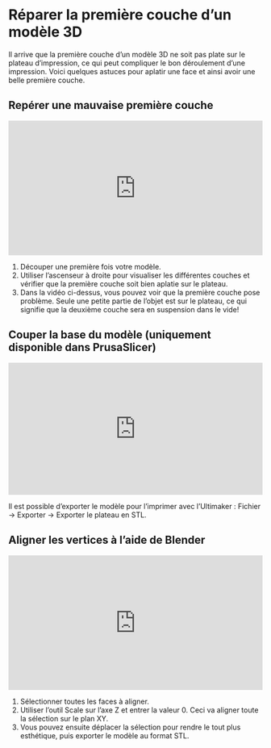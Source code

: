 # Réparer la première couche d’un modèle 3D

Il arrive que la première couche d’un modèle 3D ne soit pas plate sur le plateau d’impression, ce qui peut compliquer le bon déroulement d’une impression. Voici quelques astuces pour aplatir une face et ainsi avoir une belle première couche.

## Repérer une mauvaise première couche

<div style="position: relative; padding-bottom: 53.02083333333333%; height: 0;"><iframe src="https://www.loom.com/embed/f5844808a82146ad8edd198b0de3cba8?sid=4ab0b3c1-72a3-49a0-9bba-47bb54dc735d" frameborder="0" webkitallowfullscreen mozallowfullscreen allowfullscreen style="position: absolute; top: 0; left: 0; width: 100%; height: 100%;"></iframe></div>

1. Découper une première fois votre modèle. 
2. Utiliser l’ascenseur à droite pour visualiser les différentes couches et vérifier que la première couche soit bien aplatie sur le plateau. 
3. Dans la vidéo ci-dessus, vous pouvez voir que la première couche pose problème. Seule une petite partie de l’objet est sur le plateau, ce qui signifie que la deuxième couche sera en suspension dans le vide!

## Couper la base du modèle (uniquement disponible dans PrusaSlicer)

<div style="position: relative; padding-bottom: 51.979166666666664%; height: 0;"><iframe src="https://www.loom.com/embed/f7140c9e8bf440a288616bb15698a97e?sid=f6ad2184-f28a-4608-ac96-9e993833650f" frameborder="0" webkitallowfullscreen mozallowfullscreen allowfullscreen style="position: absolute; top: 0; left: 0; width: 100%; height: 100%;"></iframe></div>

Il est possible d’exporter le modèle pour l’imprimer avec l’Ultimaker : Fichier → Exporter → Exporter le plateau en STL.

## Aligner les vertices à l’aide de Blender

<div style="position: relative; padding-bottom: 53.02083333333333%; height: 0;"><iframe src="https://www.loom.com/embed/9305cabc0e684805bc94e381bc7a2246?sid=f74a8bc8-7a38-4fa2-96e5-910387822f3d" frameborder="0" webkitallowfullscreen mozallowfullscreen allowfullscreen style="position: absolute; top: 0; left: 0; width: 100%; height: 100%;"></iframe></div>

1. Sélectionner toutes les faces à aligner. 
2. Utiliser l’outil Scale sur l’axe Z et entrer la valeur 0. Ceci va aligner toute la sélection sur le plan XY. 
3. Vous pouvez ensuite déplacer la sélection pour rendre le tout plus esthétique, puis exporter le modèle au format STL.